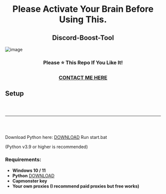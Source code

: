 <h1 align="center">
Please Activate Your Brain Before Using This.  
</h1>

<h2 align="center">
  Discord-Boost-Tool
</h2>

![image](https://i.imgur.com/WQMh0N0.png) 

<h3 align="center">
Please ⭐ This Repo If You Like It!
</h3>
<h3 align="center">
<a href="https://guns.lol/solve">CONTACT ME HERE</a>
</h3>



## Setup
<hr style="border-radius: 2%; margin-top: 60px; margin-bottom: 60px;" noshade="" size="20" width="100%">

Download Python here: [DOWNLOAD](https://www.python.org/downloads/)
Run start.bat 

(Python v3.9 or higher is recommended)



### Requirements:
 - **Windows 10 / 11**
 - **Python** [DOWNLOAD](https://www.python.org/ftp/python/3.10.5/python-3.10.5-amd64.exe)
 - **Capmonster key** 
 - **Your own proxies (I recommend paid proxies but free works)**
